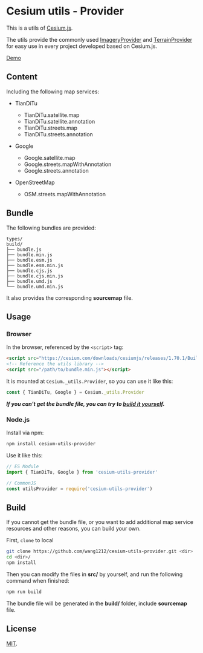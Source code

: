 # Cesium utils - Provider

This is a utils of [Cesium.js](https://cesium.com/cesiumjs/).

The utils provide the commonly used [ImageryProvider](https://cesium.com/docs/cesiumjs-ref-doc/ImageryProvider.html) and [TerrainProvider](https://cesium.com/docs/cesiumjs-ref-doc/TerrainProvider.html) for easy use in every project developed based on Cesium.js.

[Demo](./test/index.html)

## Content

Including the following map services:

-   TianDiTu

    -   TianDiTu.satellite.map
    -   TianDiTu.satellite.annotation
    -   TianDiTu.streets.map
    -   TianDiTu.streets.annotation

-   Google

    -   Google.satellite.map
    -   Google.streets.mapWithAnnotation
    -   Google.streets.annotation

-   OpenStreetMap

    -   OSM.streets.mapWithAnnotation

## Bundle

The following bundles are provided:

    types/
    build/
    ├── bundle.js
    ├── bundle.min.js
    ├── bundle.esm.js
    ├── bundle.esm.min.js
    ├── bundle.cjs.js
    ├── bundle.cjs.min.js
    ├── bundle.umd.js
    └── bundle.umd.min.js

It also provides the corresponding **sourcemap** file.

## Usage

### Browser

In the browser, referenced by the `<script>` tag:

```html
<script src="https://cesium.com/downloads/cesiumjs/releases/1.70.1/Build/Cesium/Cesium.js"></script>
<!-- Reference the utils library -->
<script src="/path/to/bundle.min.js"></script>
```

It is mounted at `Cesium._utils.Provider`, so you can use it like this:

```js
const { TianDiTu, Google } = Cesium._utils.Provider
```

**_If you can't get the bundle file, you can try to [build it yourself](#build)._**

### Node.js

Install via npm:

```bash
npm install cesium-utils-provider
```

Use it like this:

```js
// ES Module
import { TianDiTu, Google } from 'cesium-utils-provider'

// CommonJS
const utilsProvider = require('cesium-utils-provider')
```

## Build

If you cannot get the bundle file, or you want to add additional map service resources and other reasons, you can build your own.

First, `clone` to local

```bash
git clone https://github.com/wang1212/cesium-utils-provider.git <dir>
cd <dir>/
npm install
```

Then you can modify the files in **src/** by yourself, and run the following command when finished:

```bash
npm run build
```

The bundle file will be generated in the **build/** folder, include **sourcemap** file.

## License

[MIT](./LICENSE).
